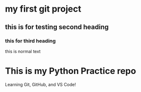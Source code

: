 # my first git project 
## this is for testing second heading 
### this for third heading 
this is normal text

# This is my Python Practice repo
Learning Git, GitHub, and VS Code!
